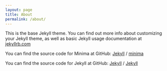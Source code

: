```yaml
---
layout: page
title: About
permalink: /about/
---
```


This is the base Jekyll theme. You can find out more info about customizing your Jekyll theme, as well as basic Jekyll usage documentation at [jekyllrb.com](https://Jekyllrb.com/)

You can find the source code for Minima at GitHub:
[Jekyll][Jekyll-organization] /
[minima](https://github.com/jekyll/minima)

You can find the source code for Jekyll at GitHub:
[Jekyll][Jekyll-organization] /
[Jekyll](https://github.com/jekyll/jekyll)


[Jekyll-organization]: https://github.com/jekyll

